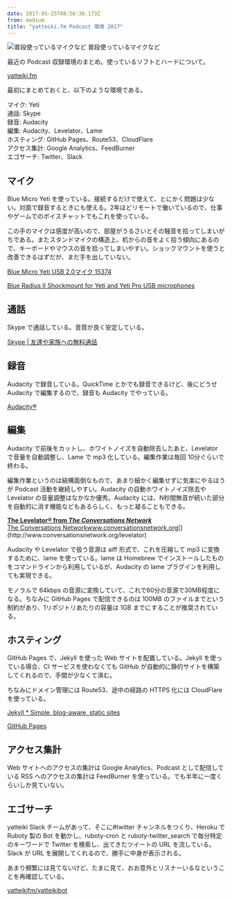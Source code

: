 ```yaml
---
date: 2017-05-25T08:58:38.173Z
from: medium
title: "yatteiki.fm Podcast 環境 2017"
---
```


![普段使っているマイクなど](https://cdn-images-1.medium.com/max/800/1*C75Lj6WmN_I9Rl0un_icvQ.png)
普段使っているマイクなど

最近の Podcast 収録環境のまとめ。使っているソフトとハードについて。

[yatteiki.fm](https://yatteiki.fm/)

最初にまとめておくと、以下のような環境である。

マイク: Yeti  
通話: Skype  
録音: Audacity  
編集: Audacity、Levelator、Lame  
ホスティング: GitHub Pages、Route53、CloudFlare  
アクセス集計: Google Analytics、FeedBurner  
エゴサーチ: Twitter、Slack

## マイク

Blue Micro Yeti を使っている。接続するだけで使えて、とにかく問題は少ない。対面で録音するときにも使える。2年ほどリモートで働いているので、仕事やゲームでのボイスチャットでもこれを使っている。

この手のマイクは感度が高いので、部屋がうるさいとその騒音を拾ってしまいがちである。またスタンドマイクの構造上、机からの音をよく拾う傾向にあるので、キーボードやマウスの音を拾ってしまいやすい。ショックマウントを使うと改善できるはずだが、まだ手を出していない。

[Blue Micro Yeti USB 2.0マイク 15374](http://amzn.to/2qezTvp)

[Blue Radius II Shockmount for Yeti and Yeti Pro USB microphones](http://amzn.to/2rTc2yb)

## 通話

Skype で通話している。音質が良く安定している。

[Skype | 友達や家族への無料通話](https://www.skype.com/ja/)

## 録音

Audacity で録音している。QuickTime とかでも録音できるけど、後にどうせ Audacity で編集するので、録音も Audacity でやっている。

[Audacity®](http://www.audacityteam.org/)

## 編集

Audacity で前後をカットし、ホワイトノイズを自動除去したあと、Levelator で音量を自動調整し、Lame で mp3 化している。編集作業は毎回 10分ぐらいで終わる。

編集作業というのは結構面倒なもので、あまり細かく編集せずに気楽にやるほうが Podcast 活動を継続しやすい。Audacity の自動ホワイトノイズ除去や Levelator の音量調整はなかなか優秀。Audacity には、N秒間無音が続いた部分を自動的に消す機能などもあるらしく、もっと凝ることもできる。

[**The Levelator® from _The Conversations Network_**  
The Conversations Networkwww.conversationsnetwork.org](http://www.conversationsnetwork.org/levelator "http://www.conversationsnetwork.org/levelator")[](http://www.conversationsnetwork.org/levelator)

Audacity や Levelator で扱う音源は aiff 形式で、これを圧縮して mp3 に変換するために、lame を使っている。lame は Homebrew でインストールしたものをコマンドラインから利用しているが、Audacity の lame プラグインを利用しても実現できる。

モノラルで 64kbps の音源に変換していて、これで60分の音源で30MB程度になる。ちなみに GitHub Pages で配信できるのは 100MB のファイルまでという制約があり、1リポジトリあたりの容量は 1GB までにすることが推奨されている。

## ホスティング

GitHub Pages で、Jekyll を使った Web サイトを配置している。Jekyll を使っている場合、CI サービスを使わなくても GitHub が自動的に静的サイトを構築してくれるので、手間が少なくて済む。

ちなみにドメイン管理には Route53、途中の経路の HTTPS 化には CloudFlare を使っている。

[Jekyll \* Simple, blog-aware, static sites](https://jekyllrb.com/)

[GitHub Pages](https://pages.github.com/)

## アクセス集計

Web サイトへのアクセスの集計は Google Analytics、Podcast として配信している RSS へのアクセスの集計は FeedBurner を使っている。でも半年に一度くらいしか見ていない。

## エゴサーチ

yatteiki Slack チームがあって、そこに#twitter チャンネルをつくり、Heroku で Ruboty 製の Bot を動かし、ruboty-cron と ruboty-twitter\_search で毎分特定のキーワードで Twitter を検索し、出てきたツイートの URL を流している。Slack が URL を展開してくれるので、勝手に中身が表示される。

あまり頻繁には見てないけど、たまに見て、おお意外とリスナーいるなということを再確認している。

[yatteikifm/yatteikibot](https://github.com/yatteikifm/yatteikibot)
